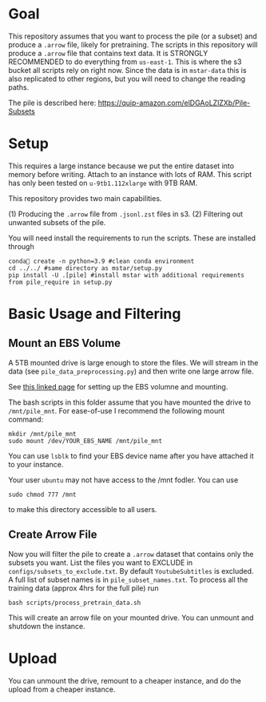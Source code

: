 # Goal

This repository assumes that you want to process the pile (or a subset) and produce a `.arrow` file, likely for pretraining. The scripts in this repository will produce a `.arrow` file that contains text data. It is STRONGLY RECOMMENDED to do everything from `us-east-1`. This is where the s3 bucket all scripts rely on right now. Since the data is in `mstar-data` this is also replicated to other regions, but you will need to change the reading paths.  

The pile is described here: https://quip-amazon.com/elDGAoLZlZXb/Pile-Subsets

# Setup

This requires a large instance because we put the entire dataset into memory before writing. Attach to an instance with lots of RAM. This script has only been tested on `u-9tb1.112xlarge` with 9TB RAM.


This repository provides two main capabilities. 

(1) Producing the `.arrow` file from `.jsonl.zst` files in s3.
(2) Filtering out unwanted subsets of the pile.

You will need install the requirements to run the scripts. These are installed through
```
conda create -n python=3.9 #clean conda environment
cd ../../ #same directory as mstar/setup.py
pip install -U .[pile] #install mstar with additional requirements from pile_require in setup.py
```

# Basic Usage and Filtering
## Mount an EBS Volume 

A 5TB mounted drive is large enough to store the files. We will stream in the data (see `pile_data_preprocessing.py`) and then write one large arrow file.

See [this linked page](https://docs.aws.amazon.com/AWSEC2/latest/UserGuide/ebs-using-volumes.html) for setting up the EBS volumne and mounting.

The bash scripts in this folder assume that you have mounted the drive to `/mnt/pile_mnt`. For ease-of-use I recommend the following mount command:
```
mkdir /mnt/pile_mnt
sudo mount /dev/YOUR_EBS_NAME /mnt/pile_mnt
```

You can use `lsblk` to find your EBS device name after you have attached it to your instance.

Your user `ubuntu` may not have access to the /mnt fodler. You can use
```
sudo chmod 777 /mnt
```
to make this directory accessible to all users.


## Create Arrow File

Now you will filter the pile to create a `.arrow` dataset that contains only the subsets you want. List the files you want to EXCLUDE in `configs/subsets_to_exclude.txt`. By default `YoutubeSubtitles` is excluded. A full list of subset names is in `pile_subset_names.txt`. To process all the training data (approx 4hrs for the full pile) run
```
bash scripts/process_pretrain_data.sh 
``` 
This will create an arrow file on your mounted drive. You can unmount and shutdown the instance.

# Upload

You can unmount the drive, remount to a cheaper instance, and do the upload from a cheaper instance.
